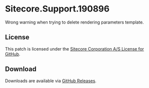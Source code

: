 # Sitecore.Support.190896
Wrong warning when trying to delete rendering parameters template.

## License  
This patch is licensed under the [Sitecore Corporation A/S License for GitHub](https://github.com/sitecoresupport/Sitecore.Support.190896/blob/master/LICENSE).  

## Download  
Downloads are available via [GitHub Releases](https://github.com/sitecoresupport/Sitecore.Support.190896/releases).  
